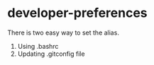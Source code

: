 # developer-preferences
There is two easy way to set the alias.
1. Using .bashrc
2. Updating .gitconfig file
